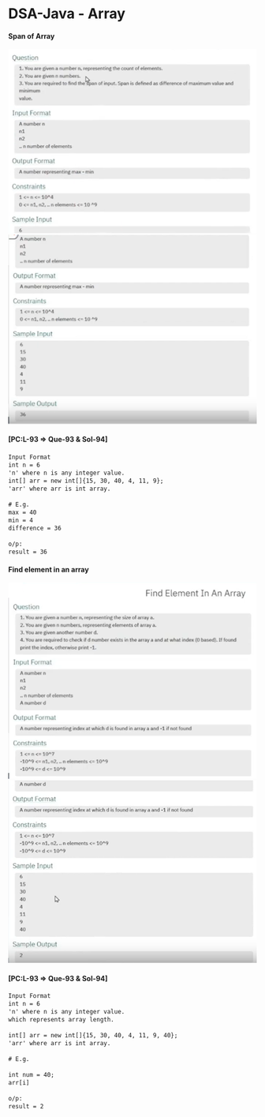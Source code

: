 # DSA-Java - Array

#### Span of Array
![Span Of Array Image](../assets/array/spanofarrayque1.png)
![Span Of Array Image](../assets/array/spanofarrayque2.png)

#### [PC:L-93 => Que-93 & Sol-94]

```
Input Format    
int n = 6
'n' where n is any integer value.
int[] arr = new int[]{15, 30, 40, 4, 11, 9};
'arr' where arr is int array.

# E.g.
max = 40
min = 4
difference = 36

o/p:
result = 36
```

#### Find element in an array
![Find element in an array Image](../assets/array/findelementinanarrayque1.png)
![Find element in an array Image](../assets/array/findelementinanarrayque2.png)

#### [PC:L-93 => Que-93 & Sol-94]

```
Input Format    
int n = 6
'n' where n is any integer value.
which represents array length.

int[] arr = new int[]{15, 30, 40, 4, 11, 9, 40};
'arr' where arr is int array.

# E.g.

int num = 40;
arr[i] 

o/p:
result = 2
```